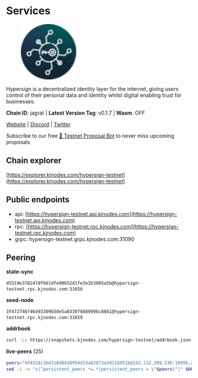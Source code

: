 # Services

<figure><img src="https://raw.githubusercontent.com/kj89/cosmos-images/main/logos/hypersign.png" width="150" alt=""><figcaption></figcaption></figure>

Hypersign is a decentralized identity layer for the internet, giving  users control of their personal data and identity whilst digital  enabling trust for businesses.

**Chain ID**: jagrat | **Latest Version Tag**: v0.1.7 | **Wasm**: OFF

[Website](https://hypersign.id) | [Discord](https://discord.gg/DmuUjMrHVw) | [Twitter](https://twitter.com/hypersignchain)



Subscribe to our free [🤖 Testnet Proposal Bot](https://t.me/kjnodes_testnet_proposal_bot) to never miss upcoming proposals


## Chain explorer
[https://explorer.kjnodes.com/hypersign-testnet](https://explorer.kjnodes.com/hypersign-testnet)

## Public endpoints

* api: [https://hypersign-testnet.api.kjnodes.com](https://hypersign-testnet.api.kjnodes.com)
* rpc: [https://hypersign-testnet.rpc.kjnodes.com](https://hypersign-testnet.rpc.kjnodes.com)
* grpc: hypersign-testnet.grpc.kjnodes.com:31090

## Peering

**state-sync**

```text
d5519e378247dfb61dfe90652d1fe3e2b3005a5b@hypersign-testnet.rpc.kjnodes.com:31656
```

**seed-node**

```text
3f472746f46493309650e5a033076689996c8881@hypersign-testnet.rpc.kjnodes.com:31659
```

**addrbook**
```bash
curl -Ls https://snapshots.kjnodes.com/hypersign-testnet/addrbook.json > $HOME/.hid-node/config/addrbook.json
```

**live-peers** (25)
```bash
peers="934324c3b4318d8438954d19a82673a3d218951b@142.132.209.236:10956,a275d8018f683f279bf5167a72d294bfacafa839@178.63.102.172:41656,d5519e378247dfb61dfe90652d1fe3e2b3005a5b@65.109.68.190:31656,efcb16ec33d8e6233d1068fff679c6fd64bf5802@65.108.225.158:10956,4e08d5b0cb43c8d5ffc42987a5166bab2a04a93b@65.109.92.240:21066,eaf27acc810a3d6728dde972ebad26810cce0ae6@65.108.229.233:26656,28fa150b5a843c9bdf2889f31f4ff8ac75c17be9@185.196.20.153:26656,fbc7ce82f02e24257395dc0310ad2921ea61e199@65.109.92.148:61156,bd2ae9f1c42183104719f7c44be078bb7d282a61@65.109.92.241:11056,1de2abae74a4c5fd7d96d9869ef02187f81498f0@134.209.238.66:26656,1e3f0aeb6f2a2017b122af2461a75c9695790954@65.108.233.109:10956,610843eda2f0388cb8e75917e8c1f63350bd3bd1@154.26.131.130:16656,62c3f3e5214495593ad204f3c6cd879f3f4ed6a9@5.9.79.121:26656,1380864bb38481fef4b2358026a5ed53fc027679@95.214.52.206:26656,d7c9b9a3c3a6c5f4ccdfb37a8358755b277271c1@3.110.226.164:26656,d92268c246e02a54103f7098b901b876c88f006e@5.161.130.108:26656,55b3cf307182091e60b774712733231a8cc7f448@89.163.132.156:31656,5c2a752c9b1952dbed075c56c600c3a79b58c395@185.16.39.158:26926,9876d1b1e5b5968c1c729559325dd909f93c1d34@65.108.238.61:56656,de1f980cc59bdb2457202768d4b4d964d783789e@167.235.21.165:36656,0c6758a3f4554bbc67da73993bbb697764c5c534@38.242.142.227:26656,23eff008c88dcc60ef9a71f2fb469c472679c35e@136.243.88.91:5040,c1b6d86f46eab9d0aa2e4399cddb9cf05d13621a@65.108.206.118:60556,a3f3d6dba11bfe080693938666064b2324fbaccf@88.99.164.158:11056,0188d0143ea4311923a809bb07ee9ebf13c0c63b@94.130.16.254:60656"
sed -i -e "s|^persistent_peers *=.*|persistent_peers = \"$peers\"|" $HOME/.hid-node/config/config.toml
```
